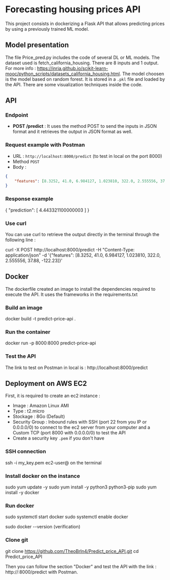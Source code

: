 # Forecasting housing prices API
This project consists in dockerizing a Flask API that allows predicting prices by using a previously trained ML model.

## Model presentation
The file Price_pred.py includes the code of several DL or ML models. The dataset used is fetch_california_housing. There are 8 inputs and 1 output. For more info : https://inria.github.io/scikit-learn-mooc/python_scripts/datasets_california_housing.html. The model choosen is the model based on random forest. It is stored in a `.pkl` file and loaded by the API. There are some visualization techniques inside the code.

## API
### Endpoint
- **POST /predict** : It uses the method POST to send the inputs in JSON format and it retrieves the output in JSON format as well.

### Request example with Postman

- URL : `http://localhost:8000/predict` (to test in local on the port 8000)
- Method `POST`
- Body : 
``` JSON
{
    "features": [8.3252, 41.0, 6.984127, 1.023810, 322.0, 2.555556, 37.88, -122.23]
}
```
### Response example
{
    "prediction": [
        4.443321100000003
    ]
}

### Use curl
You can use curl to retrieve the output directly in the terminal through the following line :

curl -X POST http://localhost:8000/predict -H "Content-Type: application/json" -d '{"features": [8.3252, 41.0, 6.984127, 1.023810, 322.0, 2.555556, 37.88, -122.23]}'

## Docker
The dockerfile created an image to install the dependencies required to execute the API. It uses the frameworks in the requirements.txt

### Build an image
docker build -t predict-price-api .

### Run the container
docker run -p 8000:8000 predict-price-api

### Test the API
The link to test on Postman in local is : http://localhost:8000/predict

## Deployment on AWS EC2
First, it is required to create an ec2 instance :
 - Image : Amazon Linux AMI
 - Type : t2.micro
 - Stockage : 8Go (Default)
 - Security Group : Inbound rules with SSH (port 22 from you IP or 0.0.0.0/0) to connect to the ec2 server from your computer and a Custom TCP (port 8000 with 0.0.0.0/0) to test the API
 - Create a security key `.pem` if you don't have

### SSH connection
ssh -i my_key.pem ec2-user@<ec2-public-ip-adress> on the terminal

### Install docker on the instance
sudo yum update -y
sudo yum install -y python3 python3-pip
sudo yum install -y docker

### Run docker
sudo systemctl start docker
sudo systemctl enable docker

sudo docker --version (verification)

### Clone git
git clone https://github.com/TheoBrln4/Predict_price_API.git
cd Predict_price_API

Then you can follow the section "Docker" and test the API with the link : http://<ec2-public-ip-adress>:8000/predict with Postman.

